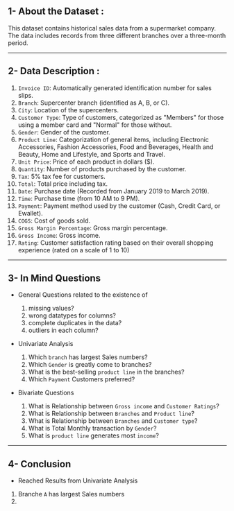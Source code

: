 ## 1- About the Dataset :
This dataset contains historical sales data from a supermarket company. The data includes records from three different branches over a three-month period.
____________________________________________________________________________
## 2- Data Description :
1. `Invoice ID`: Automatically generated identification number for sales slips.
2. `Branch`: Supercenter branch (identified as A, B, or C).
3. `City`: Location of the supercenters.
4. `Customer Type`: Type of customers, categorized as "Members" for those using a member card and "Normal" for those without.
5. `Gender`: Gender of the customer.
6. `Product Line`: Categorization of general items, including Electronic Accessories, Fashion Accessories, Food and Beverages, Health and Beauty, Home and Lifestyle, and Sports and Travel.
7. `Unit Price`: Price of each product in dollars ($).
8. `Quantity`: Number of products purchased by the customer.
9. `Tax`: 5% tax fee for customers.
10. `Total`: Total price including tax.
11. `Date`: Purchase date (Recorded from January 2019 to March 2019).
12. `Time`: Purchase time (from 10 AM to 9 PM).
13. `Payment`: Payment method used by the customer (Cash, Credit Card, or Ewallet).
14. `COGS`: Cost of goods sold.
15. `Gross Margin Percentage`: Gross margin percentage.
16. `Gross Income`: Gross income.
17. `Rating`: Customer satisfaction rating based on their overall shopping experience (rated on a scale of 1 to 10)
_________________________________________________________________________________
## 3- In Mind Questions
- General Questions related to the existence of
  1. missing values?
  2. wrong datatypes for columns?
  3. complete duplicates in the data?
  4. outliers in each column?

- Univariate Analysis
  1.  Which `branch` has largest Sales numbers?
  2. Which `Gender` is greatly come to branches?
  3. What is the best-selling `product line` in the branches?
  4. Which `Payment` Customers preferred?

- Bivariate Questions
  1. What is Relationship between `Gross income` and `Customer Ratings`?
  2. What is Relationship between `Branches` and `Product line`?
  3. What is Relationship between `Branches` and `Customer type`?
  4. What is Total Monthly transaction by `Gender`?
  5. What is `product line` generates most `income`?
______________________________________________________________________________________
## 4- Conclusion
- Reached Results from  Univariate Analysis
1. Branche `A` has largest Sales numbers
2. 




